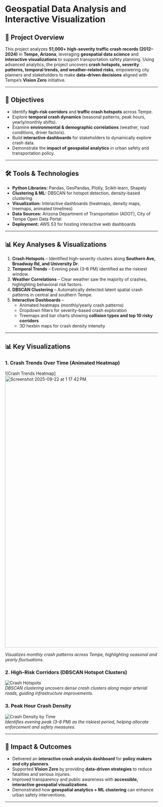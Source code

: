 # Geospatial Data Analysis and Interactive Visualization  

## 📌 Project Overview  
This project analyzes **51,000+ high-severity traffic crash records (2012–2024)** in **Tempe, Arizona**, leveraging **geospatial data science** and **interactive visualizations** to support transportation safety planning. Using advanced analytics, the project uncovers **crash hotspots, severity patterns, temporal trends, and weather-related risks**, empowering city planners and stakeholders to make **data-driven decisions** aligned with Tempe’s **Vision Zero** initiative.  

---

## 🚦 Objectives  
- Identify **high-risk corridors** and **traffic crash hotspots** across Tempe.  
- Explore **temporal crash dynamics** (seasonal patterns, peak hours, yearly/monthly shifts).  
- Examine **environmental & demographic correlations** (weather, road conditions, driver factors).  
- Build **interactive dashboards** for stakeholders to dynamically explore crash data.  
- Demonstrate the **impact of geospatial analytics** in urban safety and transportation policy.  

---

## 🛠️ Tools & Technologies  
- **Python Libraries:** Pandas, GeoPandas, Plotly, Scikit-learn, Shapely  
- **Clustering & ML:** DBSCAN for hotspot detection, density-based clustering  
- **Visualization:** Interactive dashboards (heatmaps, density maps, treemaps, animated timelines)  
- **Data Sources:** Arizona Department of Transportation (ADOT), City of Tempe Open Data Portal  
- **Deployment:** AWS S3 for hosting interactive web dashboards  

---

## 📊 Key Analyses & Visualizations  
1. **Crash Hotspots** – Identified high-severity clusters along **Southern Ave, Broadway Rd, and University Dr**.  
2. **Temporal Trends** – Evening peak (3–8 PM) identified as the riskiest window.  
3. **Weather Correlations** – Clear weather saw the majority of crashes, highlighting behavioral risk factors.  
4. **DBSCAN Clustering** – Automatically detected latent spatial crash patterns in central and southern Tempe.  
5. **Interactive Dashboards** –  
   - Animated heatmaps (monthly/yearly crash patterns)  
   - Dropdown filters for severity-based crash exploration  
   - Treemaps and bar charts showing **collision types and top 10 risky corridors**  
   - 3D hexbin maps for crash density intensity  

---

## 📊 Key Visualizations  

### 1. Crash Trends Over Time (Animated Heatmap)  
![Crash Trends Heatmap]  <img width="1697" height="892" alt="Screenshot 2025-09-22 at 1 17 42 PM" src="https://github.com/user-attachments/assets/2f0bc759-b777-4a40-a238-efc48724fcb1" />

*Visualizes monthly crash patterns across Tempe, highlighting seasonal and yearly fluctuations.*  

### 2. High-Risk Corridors (DBSCAN Hotspot Clusters)  
![Crash Hotspots](images/dbscan_hotspots.png)  
*DBSCAN clustering uncovers dense crash clusters along major arterial roads, guiding infrastructure improvements.*  

### 3. Peak Hour Crash Density  
![Crash Density by Time](images/crash_density_peak_hours.png)  
*Identifies evening peak (3–8 PM) as the riskiest period, helping allocate enforcement and safety measures.*  

---

## 🚀 Impact & Outcomes  
- Delivered an **interactive crash analysis dashboard** for **policy makers and city planners**.  
- Supported **Vision Zero** by providing **data-driven strategies** to reduce fatalities and serious injuries.  
- Improved transparency and public awareness with **accessible, interactive geospatial visualizations**.  
- Demonstrated how **geospatial analytics + ML clustering** can enhance urban safety interventions.  

---
